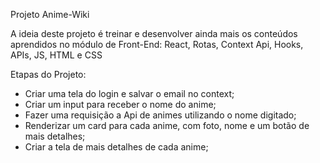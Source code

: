 Projeto Anime-Wiki 

A ideia deste projeto é treinar e desenvolver ainda mais os conteúdos aprendidos no módulo de Front-End: React, Rotas, Context Api, Hooks, APIs, JS, HTML e CSS

Etapas do Projeto:

- Criar uma tela do login e salvar o email no context;
- Criar um input para receber o nome do anime;
- Fazer uma requisição a Api de animes utilizando o nome digitado;
- Renderizar um card para cada anime, com foto, nome e um botão de mais detalhes;
- Criar a tela de mais detalhes de cada anime;
